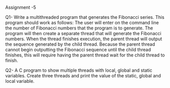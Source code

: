 Assignment -5 

Q1- Write a multithreaded program that generates the Fibonacci series. This program should work as follows: 
    The user will enter on the command line the number of Fibonacci numbers that the program is to generate. 
    The program will then create a separate thread that will generate the Fibonacci numbers.
    When the thread finishes execution, the parent thread will output the sequence generated by the child thread.
    Because the parent thread cannot begin outputting the Fibonacci sequence until the child thread finishes, 
    this will require having the parent thread wait for the child thread to finish. 

Q2- A C program to show multiple threads with local, global and static variables. 
    Create three threads and print the value of the static, global and local variable. 
